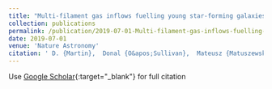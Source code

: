 ```yaml
---
title: "Multi-filament gas inflows fuelling young star-forming galaxies"
collection: publications
permalink: /publication/2019-07-01-Multi-filament-gas-inflows-fuelling-young-star-forming-galaxies
date: 2019-07-01
venue: 'Nature Astronomy'
citation: ' D. {Martin},  Donal {O&apos;Sullivan},  Mateusz {Matuszewski},  Erika {Hamden},  Avishai {Dekel},  Sharon {Lapiner},  Patrick {Morrissey},  James {Neill},  Sebastiano {Cantalupo},  Jason {Prochaska},  Charles {Steidel},  Ryan {Trainor},  Anna {Moore},  Daniel {Ceverino},  Joel {Primack},  Luca {Rizzi}, &quot;Multi-filament gas inflows fuelling young star-forming galaxies.&quot; Nature Astronomy, 2019.'
---
```

Use [Google Scholar](https://scholar.google.com/scholar?q=Multi+filament+gas+inflows+fuelling+young+star+forming+galaxies){:target="_blank"} for full citation